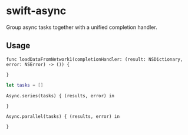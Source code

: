 # swift-async

Group async tasks together with a unified completion handler.

## Usage

```
func loadDataFromNetwork1(completionHandler: (result: NSDictionary, error: NSError) -> ()) {

}
```

``` swift
let tasks = []
```


```
Async.series(tasks) { (results, error) in

}
```

```
Async.parallel(tasks) { (results, error) in

}
```
